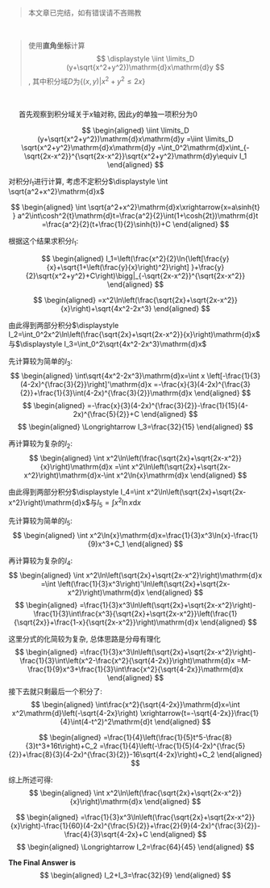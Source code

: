 >本文章已完结，如有错误请不吝赐教

<br>

>使用**直角坐标**计算
>$$
    \displaystyle \iint \limits_D (y+\sqrt{x^2+y^2})\mathrm{d}x\mathrm{d}y
$$
>, 其中积分域$D$为$\{(x,y)|x^2+y^2 \leqslant2x \}$

<br>

$\quad$ 首先观察到积分域关于$x$轴对称, 因此$y$的单独一项积分为$0$


$$
    \begin{aligned}
    \iint \limits_D (y+\sqrt{x^2+y^2})\mathrm{d}x\mathrm{d}y
    =\iint \limits_D \sqrt{x^2+y^2}\mathrm{d}x\mathrm{d}y
    =\int_0^2\mathrm{d}x\int_{-\sqrt{2x-x^2}}^{\sqrt{2x-x^2}}\sqrt{x^2+y^2}\mathrm{d}y\equiv I_1
    \end{aligned}   
$$

对积分$I_1$进行计算, 考虑不定积分$\displaystyle \int \sqrt{a^2+x^2}\mathrm{d}x$

$$
    \begin{aligned}
        \int \sqrt{a^2+x^2}\mathrm{d}x\xrightarrow{x=a\sinh{t} }
        a^2\int\cosh^2{t}\mathrm{d}t=\frac{a^2}{2}\int(1+\cosh{2t})\mathrm{d}t
        =\frac{a^2}{2}(t+\frac{1}{2}\sinh{t})+C
    \end{aligned}
$$

根据这个结果求积分$I_1$:

$$
    \begin{aligned}
    I_1=\left(\frac{x^2}{2}\ln{\left[\frac{y}{x}+\sqrt{1+\left(\frac{y}{x}\right)^2}\right] }+\frac{y}{2}\sqrt{x^2+y^2}+C\right)\bigg|_{-\sqrt{2x-x^2}}^{\sqrt{2x-x^2}}
    \end{aligned}
$$


$$
    \begin{aligned}
    =x^2\ln\left(\frac{\sqrt{2x}+\sqrt{2x-x^2}}{x}\right)+\sqrt{4x^2-2x^3}
\end{aligned}
$$

由此得到两部分积分$\displaystyle I_2=\int_0^2x^2\ln\left(\frac{\sqrt{2x}+\sqrt{2x-x^2}}{x}\right)\mathrm{d}x$
与$\displaystyle I_3=\int_0^2\sqrt{4x^2-2x^3}\mathrm{d}x$


先计算较为简单的$I_3$:
$$
    \begin{aligned}
    \int\sqrt{4x^2-2x^3}\mathrm{d}x=\int x \left[-\frac{1}{3}(4-2x)^{\frac{3}{2}}\right]'\mathrm{d}x 
    =-\frac{x}{3}(4-2x)^{\frac{3}{2}}+\frac{1}{3}\int(4-2x)^{\frac{3}{2}}\mathrm{d}x 
    \end{aligned}
$$
$$
    \begin{aligned}
    =-\frac{x}{3}(4-2x)^{\frac{3}{2}}-\frac{1}{15}(4-2x)^{\frac{5}{2}}+C
    \end{aligned}
$$
$$
    \begin{aligned}
    \Longrightarrow I_3=\frac{32}{15}
    \end{aligned}
$$

再计算较为复杂的$I_2$:
$$
    \begin{aligned}
        \int x^2\ln\left(\frac{\sqrt{2x}+\sqrt{2x-x^2}}{x}\right)\mathrm{d}x
        =\int x^2\ln\left(\sqrt{2x}+\sqrt{2x-x^2}\right)\mathrm{d}x-\int x^2\ln{x}\mathrm{d}x
    \end{aligned}
$$

由此得到两部分积分$\displaystyle I_4=\int x^2\ln\left(\sqrt{2x}+\sqrt{2x-x^2}\right)\mathrm{d}x$与$\displaystyle I_5=\int x^2\ln{x}\mathrm{d}x$

先计算较为简单的$I_5$:
$$
    \begin{aligned}
    \int x^2\ln{x}\mathrm{d}x=\frac{1}{3}x^3\ln{x}-\frac{1}{9}x^3+C_1
    \end{aligned}
$$

再计算较为复杂的$I_4$:
$$
    \begin{aligned}
    \int x^2\ln\left(\sqrt{2x}+\sqrt{2x-x^2}\right)\mathrm{d}x
    =\int \left(\frac{1}{3}x^3\right)'\ln\left(\sqrt{2x}+\sqrt{2x-x^2}\right)\mathrm{d}x
    \end{aligned}
$$
$$
    \begin{aligned}
    =\frac{1}{3}x^3\ln\left(\sqrt{2x}+\sqrt{2x-x^2}\right)-\frac{1}{3}\int\frac{x^3}{\sqrt{2x}+\sqrt{2x-x^2}}\left(\frac{1}{\sqrt{2x}}+\frac{1-x}{\sqrt{2x-x^2}}\right)\mathrm{d}x
    \end{aligned}
$$

这里分式的化简较为复杂, 总体思路是分母有理化
$$
    \begin{aligned}
    =\frac{1}{3}x^3\ln\left(\sqrt{2x}+\sqrt{2x-x^2}\right)-\frac{1}{3}\int\left(x^2-\frac{x^2}{\sqrt{4-2x}}\right)\mathrm{d}x
    =M-\frac{1}{9}x^3+\frac{1}{3}\int\frac{x^2}{\sqrt{4-2x}}\mathrm{d}x
    \end{aligned}
$$
接下去就只剩最后一个积分了:
$$
    \begin{aligned}
    \int\frac{x^2}{\sqrt{4-2x}}\mathrm{d}x=\int x^2\mathrm{d}\left(-\sqrt{4-2x}\right)
    \xrightarrow{t=-\sqrt{4-2x}}\frac{1}{4}\int(4-t^2)^2\mathrm{d}t
    \end{aligned}
$$

$$
    \begin{aligned}
    =\frac{1}{4}\left(\frac{1}{5}t^5-\frac{8}{3}t^3+16t\right)+C_2
    =\frac{1}{4}\left(-\frac{1}{5}(4-2x)^{\frac{5}{2}}+\frac{8}{3}(4-2x)^{\frac{3}{2}}-16\sqrt{4-2x}\right)+C_2
    \end{aligned}
$$

综上所述可得:
$$
    \begin{aligned}
    \int x^2\ln\left(\frac{\sqrt{2x}+\sqrt{2x-x^2}}{x}\right)\mathrm{d}x
    \end{aligned}
$$

$$
    \begin{aligned}
    =\frac{1}{3}x^3\ln\left(\frac{\sqrt{2x}+\sqrt{2x-x^2}}{x}\right)-\frac{1}{60}(4-2x)^{\frac{5}{2}}+\frac{2}{9}(4-2x)^{\frac{3}{2}}-\frac{4}{3}\sqrt{4-2x}+C
\end{aligned}
$$
$$
    \begin{aligned}
    \Longrightarrow I_2=\frac{64}{45}
    \end{aligned}
$$

**The Final Answer is**
$$
    \begin{aligned}
    I_2+I_3=\frac{32}{9}
    \end{aligned}
$$

